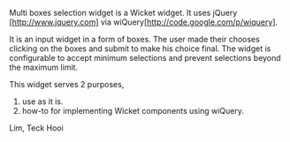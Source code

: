 Multi boxes selection widget is a Wicket widget. It uses jQuery [http://www.jquery.com] via wiQuery[http://code.google.com/p/wiquery].

It is an input widget in a form of boxes. The user made their chooses clicking on the boxes and submit to make his choice final. The widget is configurable to accept minimum selections and prevent selections beyond the maximum limit.

This widget serves 2 purposes, 

1) use as it is. 
2) how-to for implementing Wicket components using wiQuery.

Lim, Teck Hooi
